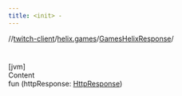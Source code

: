 ```yaml
---
title: <init> -
---
```

//[twitch-client](../../index.md)/[helix.games](../index.md)/[GamesHelixResponse](index.md)/[<init>](-init-.md)



# <init>  
[jvm]  
Content  
fun [<init>](-init-.md)(httpResponse: [HttpResponse]())  



